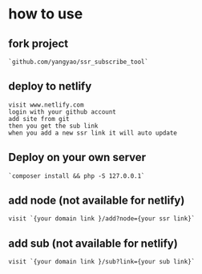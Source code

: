 # how to use

## fork project

    `github.com/yangyao/ssr_subscribe_tool`

## deploy to netlify 
    visit www.netlify.com 
    login with your github account
    add site from git
    then you get the sub link
    when you add a new ssr link it will auto update

## Deploy on your own server
    
    `composer install && php -S 127.0.0.1`

## add node (not available for netlify)

    visit `{your domain link }/add?node={your ssr link}`
    
## add sub (not available for netlify)

    visit `{your domain link }/sub?link={your sub link}`

